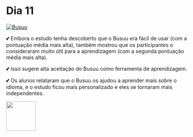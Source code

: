 # Dia 11

[![Busuu](https://img.shields.io/badge/Busuu-Idiomas-blue.svg)](https://www.busuu.com/)


💕 Embora o estudo tenha descoberto que o Busuu era fácil de usar (com a pontuação média mais alta), também mostrou que os participantes o consideraram muito útil para a aprendizagem (com a segunda pontuação média mais alta). 

💕 Isso sugere alta aceitação do Busuu como ferramenta de aprendizagem.

💕 Os alunos relataram que o Busuu os ajudou a aprender mais sobre o idioma, e o estudo ficou mais personalizado e eles se tornaram mais independentes. 


<img src="https://github.com/DeiseFreire/Alunos_EFL_e_aplicativo_Busuu_avaliacao_TAM/assets/51007898/71548203-4173-4707-b980-ed8c10bf2540" 
min-width="80px" 
max-width="80px" 
width="80px" 
align="center"> 
